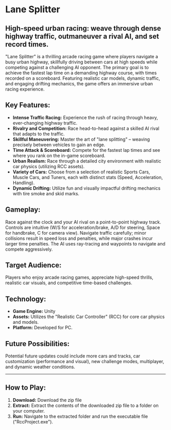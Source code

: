 # Lane Splitter

## High-speed urban racing: weave through dense highway traffic, outmaneuver a rival AI, and set record times.

"Lane Splitter" is a thrilling arcade racing game where players navigate a busy urban highway, skillfully driving between cars at high speeds while competing against a challenging AI opponent. The primary goal is to achieve the fastest lap time on a demanding highway course, with times recorded on a scoreboard. Featuring realistic car models, dynamic traffic, and engaging drifting mechanics, the game offers an immersive urban racing experience.

## Key Features:

* **Intense Traffic Racing:** Experience the rush of racing through heavy, ever-changing highway traffic.
* **Rivalry and Competition:** Race head-to-head against a skilled AI rival that adapts to the traffic.
* **Skillful Maneuvering:** Master the art of "lane splitting" – weaving precisely between vehicles to gain an edge.
* **Time Attack & Scoreboard:** Compete for the fastest lap times and see where you rank on the in-game scoreboard.
* **Urban Realism:** Race through a detailed city environment with realistic car physics (utilizing RCC assets).
* **Variety of Cars:** Choose from a selection of realistic Sports Cars, Muscle Cars, and Tuners, each with distinct stats (Speed, Acceleration, Handling).
* **Dynamic Drifting:** Utilize fun and visually impactful drifting mechanics with tire smoke and skid marks.

## Gameplay:

Race against the clock and your AI rival on a point-to-point highway track. Controls are intuitive (W/S for acceleration/brake, A/D for steering, Space for handbrake, C for camera view). Navigate traffic carefully; minor collisions result in speed loss and penalties, while major crashes incur larger time penalties. The AI uses ray-tracing and waypoints to navigate and compete aggressively.

## Target Audience:

Players who enjoy arcade racing games, appreciate high-speed thrills, realistic car visuals, and competitive time-based challenges.

## Technology:

* **Game Engine:** Unity
* **Assets:** Utilizes the "Realistic Car Controller" (RCC) for core car physics and models.
* **Platform:** Developed for PC.

## Future Possibilities:

Potential future updates could include more cars and tracks, car customization (performance and visual), new challenge modes, multiplayer, and dynamic weather conditions.

---

## How to Play:
1.  **Download:** Download the zip file
2.  **Extract:** Extract the contents of the downloaded zip file to a folder on your computer.
3.  **Run:** Navigate to the extracted folder and run the executable file ("RccProject.exe").
